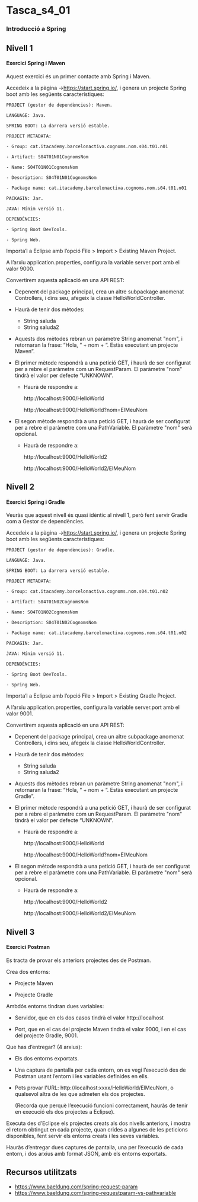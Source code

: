 # Tasca_s4_01
### Introducció a Spring

## Nivell 1

#### Exercici Spring i Maven

Aquest exercici és un primer contacte amb Spring i Maven.

Accedeix a la pàgina ->https://start.spring.io/, i genera un projecte Spring boot amb les següents característiques:


    PROJECT (gestor de dependències): Maven.

    LANGUAGE: Java.

    SPRING BOOT: La darrera versió estable.

    PROJECT METADATA:

    - Group: cat.itacademy.barcelonactiva.cognoms.nom.s04.t01.n01

    - Artifact: S04T01N01CognomsNom

    - Name: S04T01N01CognomsNom

    - Description: S04T01N01CognomsNom

    - Package name: cat.itacademy.barcelonactiva.cognoms.nom.s04.t01.n01

    PACKAGIN: Jar.

    JAVA: Mínim versió 11.

    DEPENDÈNCIES:

    - Spring Boot DevTools.

    - Spring Web.

Importa’l a Eclipse amb l’opció File > Import > Existing Maven Project.

A l’arxiu application.properties, configura la variable server.port amb el valor 9000.

Convertirem aquesta aplicació en una API REST:

- Depenent del package principal, crea un altre subpackage anomenat Controllers, i dins seu, afegeix la classe HelloWorldController.


- Haurà de tenir dos mètodes:
  - String saluda
  - String saluda2


- Aquests dos mètodes rebran un paràmetre String anomenat "nom", i retornaran la frase:
    “Hola, “ + nom + “. Estàs executant un projecte Maven”.


- El primer mètode respondrà a una petició GET, i haurà de ser configurat per a rebre el paràmetre com un RequestParam. El paràmetre "nom" tindrà el valor per defecte “UNKNOWN”.

    - Haurà de respondre a:

        http://localhost:9000/HelloWorld 

        http://localhost:9000/HelloWorld?nom=ElMeuNom


- El segon mètode respondrà a una petició GET, i haurà de ser configurat per a rebre el paràmetre com una PathVariable. El paràmetre "nom" serà opcional.

  - Haurà de respondre a:

    http://localhost:9000/HelloWorld2

    http://localhost:9000/HelloWorld2/ElMeuNom

    
## Nivell 2

#### Exercici Spring i Gradle

Veuràs que aquest nivell és quasi idèntic al nivell 1, però fent servir Gradle com a Gestor de dependències.

Accedeix a la pàgina ->https://start.spring.io/, i genera un projecte Spring boot amb les següents característiques:


    PROJECT (gestor de dependències): Gradle.

    LANGUAGE: Java.

    SPRING BOOT: La darrera versió estable.

    PROJECT METADATA:

    - Group: cat.itacademy.barcelonactiva.cognoms.nom.s04.t01.n02

    - Artifact: S04T01N02CognomsNom

    - Name: S04T01N02CognomsNom

    - Description: S04T01N02CognomsNom

    - Package name: cat.itacademy.barcelonactiva.cognoms.nom.s04.t01.n02

    PACKAGIN: Jar.

    JAVA: Mínim versió 11.

    DEPENDÈNCIES:

    - Spring Boot DevTools.

    - Spring Web.

Importa’l a Eclipse amb l’opció File > Import > Existing Gradle Project.

A l’arxiu application.properties, configura la variable server.port amb el valor 9001.

Convertirem aquesta aplicació en una API REST:

- Depenent del package principal, crea un altre subpackage anomenat Controllers, i dins seu, afegeix la classe HelloWorldController.


- Haurà de tenir dos mètodes:
    - String saluda
    - String saluda2


- Aquests dos mètodes rebran un paràmetre String anomenat "nom", i retornaran la frase:
  “Hola, “ + nom + “. Estàs executant un projecte Gradle”.


- El primer mètode respondrà a una petició GET, i haurà de ser configurat per a rebre el paràmetre com un RequestParam. El paràmetre "nom" tindrà el valor per defecte “UNKNOWN”.

    - Haurà de respondre a:

      http://localhost:9000/HelloWorld

      http://localhost:9000/HelloWorld?nom=ElMeuNom


- El segon mètode respondrà a una petició GET, i haurà de ser configurat per a rebre el paràmetre com una PathVariable. El paràmetre "nom" serà opcional.

    - Haurà de respondre a:

      http://localhost:9000/HelloWorld2

      http://localhost:9000/HelloWorld2/ElMeuNom


## Nivell 3

#### Exercici Postman

Es tracta de provar els anteriors projectes des de Postman.

Crea dos entorns:

- Projecte Maven

- Projecte Gradle

Ambdós entorns tindran dues variables:

- Servidor, que en els dos casos tindrà el valor http://localhost

- Port, que en el cas del projecte Maven tindrà el valor 9000, i en el cas del projecte Gradle, 9001.


Que has d’entregar? (4 arxius):

- Els dos entorns exportats.

- Una captura de pantalla per cada entorn, on es vegi l’execució des de Postman usant l’entorn i les variables definides en ells.

- Pots provar l'URL: http://localhost:xxxx/HelloWorld/ElMeuNom, o qualsevol altra de les que admeten els dos projectes. 

    (Recorda que perquè l’execució funcioni correctament, hauràs de tenir en execució els dos projectes a Eclipse).

Executa des d’Eclipse els projectes creats als dos nivells anteriors, i mostra el retorn obtingut en cada projecte, quan crides a algunes de les peticions disponibles, fent servir els entorns creats i les seves variables.

Hauràs d’entregar dues captures de pantalla, una per l’execució de cada entorn, i dos arxius amb format JSON, amb els entorns exportats.

## Recursos utilitzats

- https://www.baeldung.com/spring-request-param
- https://www.baeldung.com/spring-requestparam-vs-pathvariable

